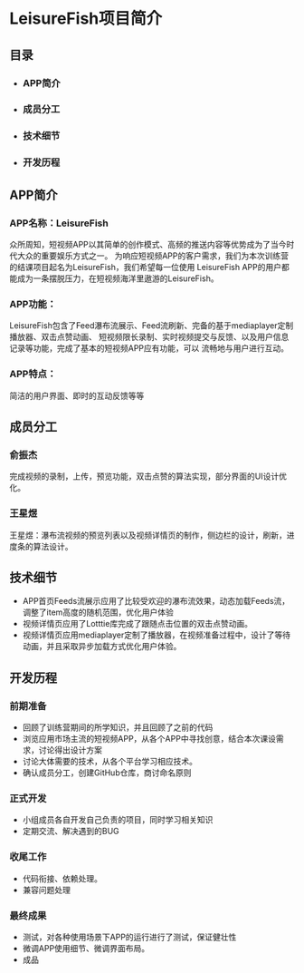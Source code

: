 # LeisureFish项目简介
## 目录
* ### APP简介
* ### 成员分工
* ### 技术细节
* ### 开发历程
## APP简介
### APP名称：LeisureFish
众所周知，短视频APP以其简单的创作模式、高频的推送内容等优势成为了当今时代大众的重要娱乐方式之一。
为响应短视频APP的客户需求，我们为本次训练营的结课项目起名为LeisureFish，我们希望每一位使用
LeisureFish APP的用户都能成为一条摆脱压力，在短视频海洋里遨游的LeisureFish。
### APP功能：
LeisureFish包含了Feed瀑布流展示、Feed流刷新、完备的基于mediaplayer定制播放器、双击点赞动画、
短视频限长录制、实时视频提交与反馈、以及用户信息记录等功能，完成了基本的短视频APP应有功能，可以
流畅地与用户进行互动。
### APP特点：
简洁的用户界面、即时的互动反馈等等
## 成员分工
### 俞振杰
完成视频的录制，上传，预览功能，双击点赞的算法实现，部分界面的UI设计优化。
### 王星煜
王星煜：瀑布流视频的预览列表以及视频详情页的制作，侧边栏的设计，刷新，进度条的算法设计。
## 技术细节
* APP首页Feeds流展示应用了比较受欢迎的瀑布流效果，动态加载Feeds流，调整了item高度的随机范围，优化用户体验
* 视频详情页应用了Lotttie库完成了跟随点击位置的双击点赞动画。
* 视频详情页应用mediaplayer定制了播放器，在视频准备过程中，设计了等待动画，并且采取异步加载方式优化用户体验。
## 开发历程
### 前期准备
* 回顾了训练营期间的所学知识，并且回顾了之前的代码
* 浏览应用市场主流的短视频APP，从各个APP中寻找创意，结合本次课设需求，讨论得出设计方案
* 讨论大体需要的技术，从各个平台学习相应技术。
* 确认成员分工，创建GitHub仓库，商讨命名原则
### 正式开发
* 小组成员各自开发自己负责的项目，同时学习相关知识
* 定期交流、解决遇到的BUG
### 收尾工作
* 代码衔接、依赖处理。
* 兼容问题处理
### 最终成果
* 测试，对各种使用场景下APP的运行进行了测试，保证健壮性
* 微调APP使用细节、微调界面布局。
* 成品
